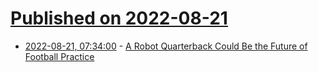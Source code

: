 # [Published on 2022-08-21](index.md)

* [2022-08-21, 07:34:00](https://hardware.slashdot.org/story/22/08/21/0516223/a-robot-quarterback-could-be-the-future-of-football-practice?utm_source=rss1.0mainlinkanon&utm_medium=feed) - [A Robot Quarterback Could Be the Future of Football Practice](https://hardware.slashdot.org/story/22/08/21/0516223/a-robot-quarterback-could-be-the-future-of-football-practice?utm_source=rss1.0mainlinkanon&utm_medium=feed)
